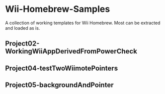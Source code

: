 # Wii-Homebrew-Samples
A collection of working templates for Wii Homebrew. Most can be extracted and loaded as is.

## Project02-WorkingWiiAppDerivedFromPowerCheck
## Project04-testTwoWiimotePointers
## Project05-backgroundAndPointer
